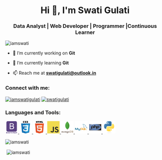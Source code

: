 <h1 align="center">Hi 👋, I'm Swati Gulati</h1>
<h3 align="center">Data Analyst | Web Developer | Programmer |Continuous Learner</h3>

<p align="left"> <img src="https://komarev.com/ghpvc/?username=iamswati&label=Profile%20views&color=0e75b6&style=flat" alt="iamswati" /> </p>

- 🔭 I’m currently working on **Git**

- 🌱 I’m currently learning **Git**

- 📫 Reach me at **swatigulati@outlook.in**

<h3 align="left">Connect with me:</h3>
<div><p align="left">
<a href="https://linkedin.com/in/iamswatigulati" target="blank"><img align="center" src="https://img.icons8.com/fluent/48/000000/linkedin-2.png" alt="iamswatigulati" height="30" width="40" /></a> 
<span><a href="https://kaggle.com/swatigulati" target="blank"><img align="center" src="https://img.icons8.com/windows/32/4a90e2/kaggle.png" alt="swatigulati" height="30" width="40" /></a>
</p></span></div>


<h3 align="left">Languages and Tools:</h3>
<p align="left"> <a href="https://getbootstrap.com" target="_blank"> <img src="https://raw.githubusercontent.com/devicons/devicon/master/icons/bootstrap/bootstrap-plain-wordmark.svg" alt="bootstrap" width="40" height="40"/> </a> <a href="https://www.w3schools.com/css/" target="_blank"> <img src="https://raw.githubusercontent.com/devicons/devicon/master/icons/css3/css3-original-wordmark.svg" alt="css3" width="40" height="40"/> </a> <a href="https://www.w3.org/html/" target="_blank"> <img src="https://raw.githubusercontent.com/devicons/devicon/master/icons/html5/html5-original-wordmark.svg" alt="html5" width="40" height="40"/> </a> <a href="https://developer.mozilla.org/en-US/docs/Web/JavaScript" target="_blank"> <img src="https://raw.githubusercontent.com/devicons/devicon/master/icons/javascript/javascript-original.svg" alt="javascript" width="40" height="40"/> </a> <a href="https://www.mongodb.com/" target="_blank"> <img src="https://raw.githubusercontent.com/devicons/devicon/master/icons/mongodb/mongodb-original-wordmark.svg" alt="mongodb" width="40" height="40"/> </a> <a href="https://www.mysql.com/" target="_blank"> <img src="https://raw.githubusercontent.com/devicons/devicon/master/icons/mysql/mysql-original-wordmark.svg" alt="mysql" width="40" height="40"/> </a> <a href="https://www.php.net" target="_blank"> <img src="https://raw.githubusercontent.com/devicons/devicon/master/icons/php/php-original.svg" alt="php" width="40" height="40"/> </a> <a href="https://www.python.org" target="_blank"> <img src="https://raw.githubusercontent.com/devicons/devicon/master/icons/python/python-original.svg" alt="python" width="40" height="40"/> </a> </p>

<p><img align="center" src="https://github-readme-stats.vercel.app/api/top-langs?username=iamswati&show_icons=true&locale=en&layout=compact" alt="iamswati" /></p>
<p>&nbsp;<img align="center" src="https://github-readme-stats.vercel.app/api?username=iamswati&show_icons=true&locale=en" alt="iamswati" /></p>






